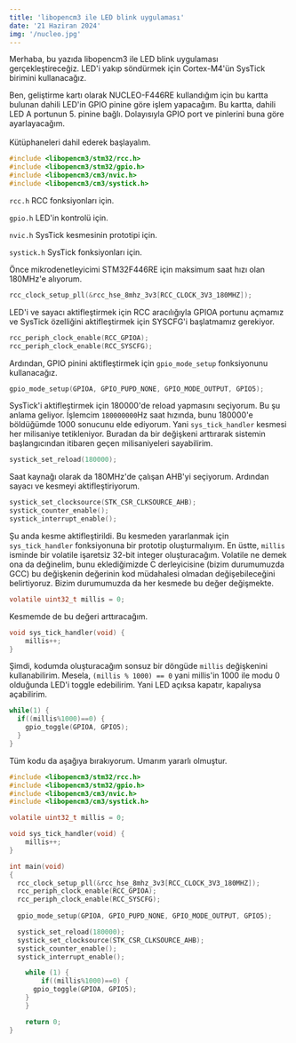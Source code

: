 ```yaml
---
title: 'libopencm3 ile LED blink uygulaması'
date: '21 Haziran 2024'
img: '/nucleo.jpg'
---
```


Merhaba, bu yazıda libopencm3 ile LED blink uygulaması gerçekleştireceğiz. LED'i yakıp söndürmek için Cortex-M4'ün SysTick birimini kullanacağız.

Ben, geliştirme kartı olarak NUCLEO-F446RE kullandığım için bu kartta bulunan dahili LED'in GPIO pinine göre işlem yapacağım.
Bu kartta, dahili LED A portunun 5. pinine bağlı. Dolayısıyla GPIO port ve pinlerini buna göre ayarlayacağım.
\
\
Kütüphaneleri dahil ederek başlayalım.

```c
#include <libopencm3/stm32/rcc.h>
#include <libopencm3/stm32/gpio.h>
#include <libopencm3/cm3/nvic.h>
#include <libopencm3/cm3/systick.h>
```
`rcc.h` RCC fonksiyonları için.

`gpio.h` LED'in kontrolü için.

`nvic.h` SysTick kesmesinin prototipi için.

`systick.h` SysTick fonksiyonları için.

Önce mikrodenetleyicimi STM32F446RE için maksimum saat hızı olan 180MHz'e alıyorum.
```c
rcc_clock_setup_pll(&rcc_hse_8mhz_3v3[RCC_CLOCK_3V3_180MHZ]);
```

LED'i ve sayacı aktifleştirmek için RCC aracılığıyla GPIOA portunu açmamız ve SysTick özelliğini aktifleştirmek için SYSCFG'i başlatmamız gerekiyor.

```c
rcc_periph_clock_enable(RCC_GPIOA);
rcc_periph_clock_enable(RCC_SYSCFG);
```

Ardından, GPIO pinini aktifleştirmek için `gpio_mode_setup` fonksiyonunu kullanacağız.
```c
gpio_mode_setup(GPIOA, GPIO_PUPD_NONE, GPIO_MODE_OUTPUT, GPIO5);
```

SysTick'i aktifleştirmek için 180000'de reload yapmasını seçiyorum. Bu şu anlama geliyor. İşlemcim `180000000`Hz saat hızında, bunu 180000'e böldüğümde 1000 sonucunu elde ediyorum. Yani `sys_tick_handler` kesmesi her milisaniye tetikleniyor. Buradan da bir değişkeni arttırarak sistemin başlangıcından itibaren geçen milisaniyeleri sayabilirim.
```c
systick_set_reload(180000);
```

Saat kaynağı olarak da 180MHz'de çalışan AHB'yi seçiyorum. Ardından sayacı ve kesmeyi aktifleştiriyorum.
```c
systick_set_clocksource(STK_CSR_CLKSOURCE_AHB);
systick_counter_enable();
systick_interrupt_enable();
```

Şu anda kesme aktifleştirildi. Bu kesmeden yararlanmak için `sys_tick_handler` fonksiyonuna bir prototip oluşturmalıyım. En üstte, `millis` isminde bir volatile işaretsiz 32-bit integer oluşturacağım. Volatile ne demek ona da değinelim, bunu eklediğimizde C derleyicisine (bizim durumumuzda GCC) bu değişkenin değerinin kod müdahalesi olmadan değişebileceğini belirtiyoruz. Bizim durumumuzda da her kesmede bu değer değişmekte.
```c
volatile uint32_t millis = 0;
```

Kesmemde de bu değeri arttıracağım.
```c
void sys_tick_handler(void) {
	millis++;
}
```

Şimdi, kodumda oluşturacağım sonsuz bir döngüde `millis` değişkenini kullanabilirim. Mesela, `(millis % 1000) == 0` yani millis'in 1000 ile modu 0 olduğunda LED'i toggle edebilirim. Yani LED açıksa kapatır, kapalıysa açabilirim.

```c
while(1) {
  if((millis%1000)==0) {
    gpio_toggle(GPIOA, GPIO5);
  }
}
```

Tüm kodu da aşağıya bırakıyorum. Umarım yararlı olmuştur.

```c
#include <libopencm3/stm32/rcc.h>
#include <libopencm3/stm32/gpio.h>
#include <libopencm3/cm3/nvic.h>
#include <libopencm3/cm3/systick.h>

volatile uint32_t millis = 0;

void sys_tick_handler(void) {
	millis++;
}

int main(void)
{
  rcc_clock_setup_pll(&rcc_hse_8mhz_3v3[RCC_CLOCK_3V3_180MHZ]);
  rcc_periph_clock_enable(RCC_GPIOA);
  rcc_periph_clock_enable(RCC_SYSCFG);
  
  gpio_mode_setup(GPIOA, GPIO_PUPD_NONE, GPIO_MODE_OUTPUT, GPIO5);

  systick_set_reload(180000);
  systick_set_clocksource(STK_CSR_CLKSOURCE_AHB);
  systick_counter_enable();
  systick_interrupt_enable();

	while (1) {
		if((millis%1000)==0) {
      gpio_toggle(GPIOA, GPIO5);
    }
	}

	return 0;
}
```